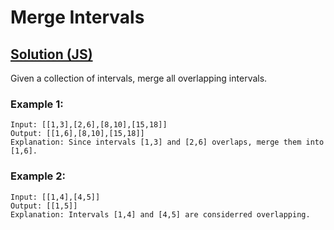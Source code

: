 # Merge Intervals

## [Solution (JS)](./solution.js)

Given a collection of intervals, merge all overlapping intervals.

### Example 1:

```
Input: [[1,3],[2,6],[8,10],[15,18]]
Output: [[1,6],[8,10],[15,18]]
Explanation: Since intervals [1,3] and [2,6] overlaps, merge them into [1,6].
```

### Example 2:

```
Input: [[1,4],[4,5]]
Output: [[1,5]]
Explanation: Intervals [1,4] and [4,5] are considerred overlapping.
```
